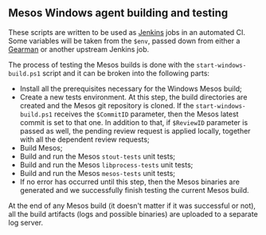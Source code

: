 ## Mesos Windows agent building and testing

These scripts are written to be used as [Jenkins](https://jenkins.io/) jobs in an automated CI. Some variables will be taken from the `$env`, passed down from either a [Gearman](http://gearman.org/) or another upstream Jenkins job.

The process of testing the Mesos builds is done with the `start-windows-build.ps1` script and it can be broken into the following parts:

* Install all the prerequisites necessary for the Windows Mesos build;
* Create a new tests environment. At this step, the build directories are created and the Mesos git repository is cloned. If the `start-windows-build.ps1` receives the `$CommitID` parameter, then the Mesos latest commit is set to that one. In addition to that, if `$ReviewID` parameter is passed as well, the pending review request is applied locally, together with all the dependent review requests;
* Build Mesos;
* Build and run the Mesos `stout-tests` unit tests;
* Build and run the Mesos `libprocess-tests` unit tests;
* Build and run the Mesos `mesos-tests` unit tests;
* If no error has occurred until this step, then the Mesos binaries are generated and we successfully finish testing the current Mesos build.

At the end of any Mesos build (it doesn't matter if it was successful or not), all the build artifacts (logs and possible binaries) are uploaded to a separate log server.
